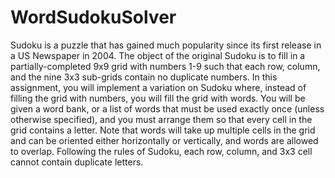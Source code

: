 # WordSudokuSolver
Sudoku is a puzzle that has gained much popularity since its first release in a US Newspaper in 2004. The object of the original Sudoku is to fill in a partially-completed 9x9 grid with numbers 1-9 such that each row, column, and the nine 3x3 sub-grids contain no duplicate numbers. In this assignment, you will implement a variation on Sudoku where, instead of filling the grid with numbers, you will fill the grid with words. You will be given a word bank, or a list of words that must be used exactly once (unless otherwise specified), and you must arrange them so that every cell in the grid contains a letter. Note that words will take up multiple cells in the grid and can be oriented either horizontally or vertically, and words are allowed to overlap. Following the rules of Sudoku, each row, column, and 3x3 cell cannot contain duplicate letters.
